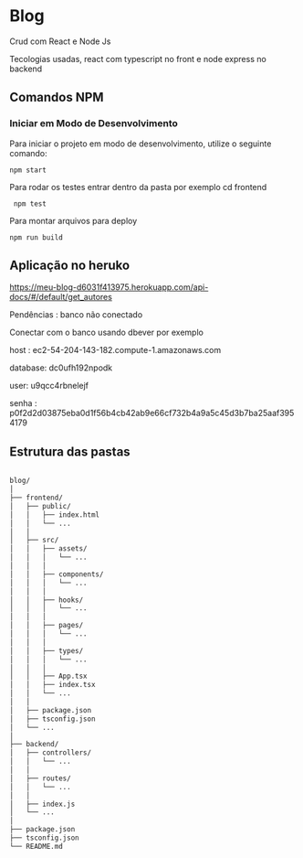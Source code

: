 # Blog
Crud com React e Node Js

Tecologias usadas, react com typescript no front e node express no backend

## Comandos NPM

### Iniciar em Modo de Desenvolvimento

Para iniciar o projeto em modo de desenvolvimento, utilize o seguinte comando:

<code>npm start </code>

Para rodar os testes entrar dentro da pasta por exemplo cd frontend

<code> npm test </code>

Para montar arquivos para deploy 

<code>npm run build </code>
<h2> Aplicação no heruko </h2>

https://meu-blog-d6031f413975.herokuapp.com/api-docs/#/default/get_autores

Pendências : banco não conectado

Conectar com o banco usando dbever por exemplo 

host : ec2-54-204-143-182.compute-1.amazonaws.com

database: dc0ufh192npodk

user: u9qcc4rbnelejf

senha : p0f2d2d03875eba0d1f56b4cb42ab9e66cf732b4a9a5c45d3b7ba25aaf3954179

<h2> Estrutura das pastas </h2> 


```bash

blog/
│
├── frontend/
│   ├── public/
│   │   ├── index.html
│   │   └── ...
│   │
│   ├── src/
│   │   ├── assets/
│   │   │   └── ...
│   │   │
│   │   ├── components/
│   │   │   └── ...
│   │   │
│   │   ├── hooks/
│   │   │   └── ...
│   │   │
│   │   ├── pages/
│   │   │   └── ...
│   │   │
│   │   ├── types/
│   │   │   └── ...
│   │   │
│   │   ├── App.tsx
│   │   ├── index.tsx
│   │   └── ...
│   │
│   ├── package.json
│   ├── tsconfig.json
│   └── ...
│
├── backend/
│   ├── controllers/
│   │   └── ...
│   │
│   ├── routes/
│   │   └── ...
│   │
│   ├── index.js
│   └── ...
│
├── package.json
├── tsconfig.json
└── README.md
